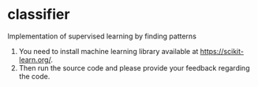 # classifier
Implementation of supervised learning by finding patterns
1. You need to install machine learning library available at https://scikit-learn.org/.
2. Then run the source code and please provide your feedback regarding the code.
